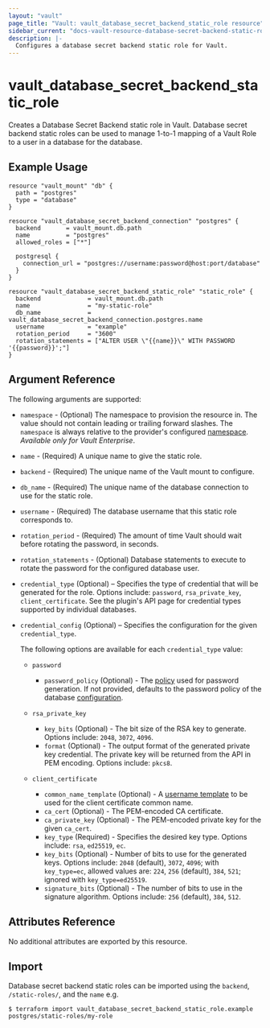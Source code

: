 ```yaml
---
layout: "vault"
page_title: "Vault: vault_database_secret_backend_static_role resource"
sidebar_current: "docs-vault-resource-database-secret-backend-static-role"
description: |-
  Configures a database secret backend static role for Vault.
---
```


# vault\_database\_secret\_backend\_static\_role

Creates a Database Secret Backend static role in Vault. Database secret backend
static roles can be used to manage 1-to-1 mapping of a Vault Role to a user in a
database for the database.

## Example Usage

```hcl
resource "vault_mount" "db" {
  path = "postgres"
  type = "database"
}

resource "vault_database_secret_backend_connection" "postgres" {
  backend       = vault_mount.db.path
  name          = "postgres"
  allowed_roles = ["*"]

  postgresql {
    connection_url = "postgres://username:password@host:port/database"
  }
}

resource "vault_database_secret_backend_static_role" "static_role" {
  backend             = vault_mount.db.path
  name                = "my-static-role"
  db_name             = vault_database_secret_backend_connection.postgres.name
  username            = "example"
  rotation_period     = "3600"
  rotation_statements = ["ALTER USER \"{{name}}\" WITH PASSWORD '{{password}}';"]
}
```

## Argument Reference

The following arguments are supported:

* `namespace` - (Optional) The namespace to provision the resource in.
  The value should not contain leading or trailing forward slashes.
  The `namespace` is always relative to the provider's configured [namespace](../index.html#namespace).
   *Available only for Vault Enterprise*.

* `name` - (Required) A unique name to give the static role.

* `backend` - (Required) The unique name of the Vault mount to configure.

* `db_name` - (Required) The unique name of the database connection to use for the static role.

* `username` - (Required) The database username that this static role corresponds to.

* `rotation_period` - (Required) The amount of time Vault should wait before rotating the password, in seconds.

* `rotation_statements` - (Optional) Database statements to execute to rotate the password for the configured database user.

* `credential_type` (Optional) – Specifies the type of credential that
  will be generated for the role. Options include: `password`, `rsa_private_key`, `client_certificate`.
  See the plugin's API page for credential types supported by individual databases.

* `credential_config` (Optional) – Specifies the configuration
  for the given `credential_type`.

  The following options are available for each `credential_type` value:

    * `password`
        * `password_policy` (Optional) - The [policy](/vault/docs/concepts/password-policies)
          used for password generation. If not provided, defaults to the password policy of the
          database [configuration](/vault/api-docs/secret/databases#password_policy).

    * `rsa_private_key`
        * `key_bits` (Optional) - The bit size of the RSA key to generate. Options include:
          `2048`, `3072`, `4096`.
        * `format` (Optional) - The output format of the generated private key
          credential. The private key will be returned from the API in PEM encoding. Options
          include: `pkcs8`.

    * `client_certificate`
        * `common_name_template` (Optional) - A [username template](/vault/docs/concepts/username-templating)
          to be used for the client certificate common name.
        * `ca_cert` (Optional) - The PEM-encoded CA certificate.
        * `ca_private_key` (Optional) - The PEM-encoded private key for the given `ca_cert`.
        * `key_type` (Required) - Specifies the desired key type. Options include:
          `rsa`, `ed25519`, `ec`.
        * `key_bits` (Optional) - Number of bits to use for the generated keys. Options include:
          `2048` (default), `3072`, `4096`; with `key_type=ec`, allowed values are: `224`, `256` (default),
          `384`, `521`; ignored with `key_type=ed25519`.
        * `signature_bits` (Optional) - The number of bits to use in the signature algorithm. Options include:
          `256` (default), `384`, `512`.

## Attributes Reference

No additional attributes are exported by this resource.

## Import

Database secret backend static roles can be imported using the `backend`, `/static-roles/`, and the `name` e.g.

```
$ terraform import vault_database_secret_backend_static_role.example postgres/static-roles/my-role
```
